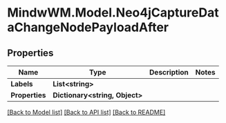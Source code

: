 # MindwWM.Model.Neo4jCaptureDataChangeNodePayloadAfter

## Properties

Name | Type | Description | Notes
------------ | ------------- | ------------- | -------------
**Labels** | **List&lt;string&gt;** |  | 
**Properties** | **Dictionary&lt;string, Object&gt;** |  | 

[[Back to Model list]](../README.md#documentation-for-models) [[Back to API list]](../README.md#documentation-for-api-endpoints) [[Back to README]](../README.md)

